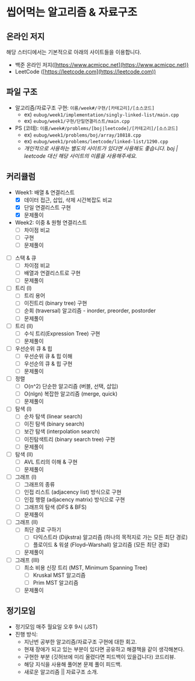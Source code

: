 # 씹어먹는 알고리즘 & 자료구조

## 온라인 저지
해당 스터디에서는 기본적으로 아래의 사이트들을 이용합니다.

- 백준 온라인 저지([https://www.acmicpc.net](https://www.acmicpc.net))
- LeetCode ([https://leetcode.com](https://leetcode.com))

## 파일 구조
- 알고리즘/자료구조 구현: `이름/week#/구현/[카테고리]/[소스코드]`
  - ex) `eubug/week1/implementation/singly-linked-list/main.cpp`
  - ex) `eubug/week1/구현/단일연결리스트/main.cpp`
- PS (코테): `이름/week#/problems/[boj|leetcode]/[카테고리]/[소스코드]`
  - ex) `eubug/week1/problems/boj/array/10818.cpp`
  - ex) `eubug/week1/problems/leetcode/linked-list/1290.cpp`
  - *개인적으로 사용하는 별도의 사이트가 있다면 사용해도 좋습니다.
    boj | leetcode 대신 해당 사이트의 이름을 사용해주세요.*

## 커리큘럼
- Week1: 배열 & 연결리스트
	- [x] 데이터 접근, 삽입, 삭제 시간복잡도 비교 
	- [x] 단일 연결리스트 구현
  - [x] 문제풀이
- Week2: 이중 & 원형 연결리스트
	- [ ] 차이점 비교
  - [ ] 구현
  - [ ] 문제풀이
- [ ] 스택 & 큐
	- [ ] 차이점 비교
	- [ ] 배열과 연결리스트로 구현
  - [ ] 문제풀이
- [ ] 트리 (I)
	- [ ] 트리 용어
	- [ ] 이진트리 (binary tree) 구현
	- [ ] 순회 (traversal) 알고리즘 - inorder, preorder, postorder
  - [ ] 문제풀이
- [ ] 트리 (II)
  - [ ] 수식 트리(Expression Tree) 구현
  - [ ] 문제풀이
- [ ] 우선순위 큐 & 힙
	- [ ] 우선순위 큐 & 힙 이해  
	- [ ] 우선순의 큐 & 힙 구현
  - [ ] 문제풀이
- [ ] 정렬
	- [ ] O(n^2) 단순한 알고리즘 (버블, 선택, 삽입)
	- [ ] O(nlgn) 복잡한 알고리즘 (merge, quick)
  - [ ] 문제풀이
- [ ] 탐색 (I)
	- [ ] 순차 탐색 (linear search)
	- [ ] 이진 탐색 (binary search)
	- [ ] 보간 탐색 (interpolation search)
	- [ ] 이진탐색트리 (binary search tree) 구현
  - [ ] 문제풀이
- [ ] 탐색 (II)
	- [ ] AVL 트리의 이해 & 구현
  - [ ] 문제풀이
- [ ] 그래프 (I)
	- [ ] 그래프의 종류
	- [ ] 인접 리스트 (adjacency list) 방식으로 구현
	- [ ] 인접 행렬 (adjacency matrix) 방식으로 구현
	- [ ] 그래프의 탐색 (DFS & BFS)
  - [ ] 문제풀이
- [ ] 그래프 (II) 
	- [ ] 최단 경로 구하기
		- [ ] 다익스트라 (Dijkstra) 알고리즘 (하나의 목적지로 가는 모든 최단 경로)
		- [ ] 플로이드 & 워셜 (Floyd–Warshall) 알고리즘 (모든 최단 경로)
  - [ ] 문제풀이
- [ ] 그래프 (III) 
	- [ ] 최소 비용 신장 트리 (MST, Minimum Spanning Tree)
		- [ ] Kruskal MST 알고리즘
		- [ ] Prim MST 알고리즘
  - [ ] 문제풀이

## 정기모임
- 정기모임 매주 월요일 오후 9시 (JST)
- 진행 방식:
  + 지난번 공부한 알고리즘/자료구조 구현에 대한 회고.
  + 현재 장애가 되고 있는 부분이 있다면 공유하고 해결책을 같이 생각해본다.
  + 구현한 부분 (깃허브에 미리 올렸다면 피드백이 있을겁니다) 코드리뷰.
  + 해당 지식을 사용해 풀어본 문제 풀이 피드백.
  + 새로운 알고리즘 || 자료구조 소개.
